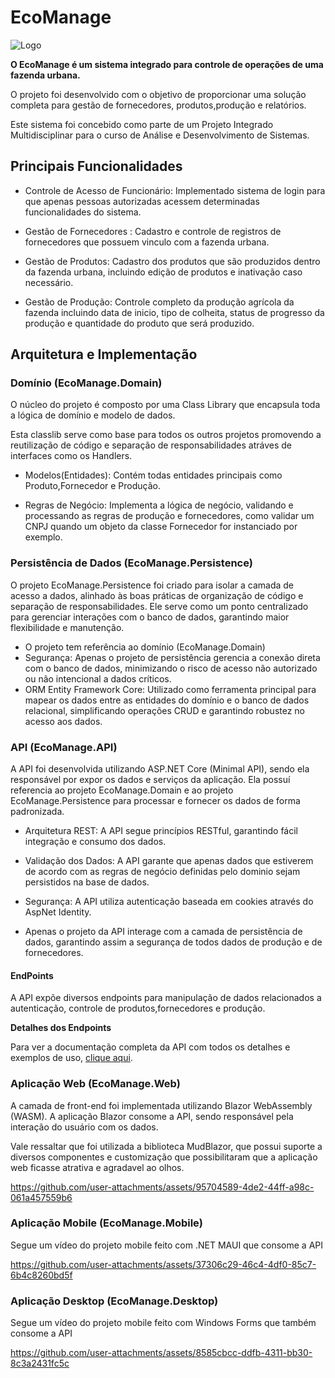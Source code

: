 # EcoManage
![Logo](https://github.com/user-attachments/assets/3d0442e7-5a17-441d-bbea-3adee8627213)

<b>O EcoManage é um sistema integrado para controle de operações de uma fazenda urbana. </b>

O projeto foi desenvolvido com o objetivo de proporcionar uma solução completa para gestão de fornecedores, produtos,produção e relatórios. 

Este sistema foi concebido como parte de um Projeto Integrado Multidisciplinar para o curso de Análise e Desenvolvimento de Sistemas.

## Principais Funcionalidades

- Controle de Acesso de Funcionário: Implementado sistema de login para que apenas pessoas autorizadas acessem determinadas funcionalidades do sistema.
  
- Gestão de Fornecedores : Cadastro e controle de registros de fornecedores que possuem vinculo com a fazenda urbana.

- Gestão de Produtos: Cadastro dos produtos que são produzidos dentro da fazenda urbana, incluindo edição de produtos e inativação caso necessário.

- Gestão de Produção: Controle completo da produção agrícola da fazenda incluindo data de inicio, tipo de colheita, status de progresso da produção e quantidade do produto que será produzido.

## Arquitetura e Implementação
  ### Domínio (EcoManage.Domain)
  O núcleo do projeto é composto por uma Class Library que encapsula toda a lógica de domínio e modelo de dados. 
  
  Esta classlib serve como base para todos os outros projetos promovendo a reutilização de código e separação de   responsabilidades atráves de interfaces como os Handlers.

- Modelos(Entidades): Contém todas entidades principais como Produto,Fornecedor e Produção.

- Regras de Negócio: Implementa a lógica de negócio, validando e processando as regras de produção e fornecedores, como validar um CNPJ quando um objeto da classe Fornecedor for instanciado por exemplo.

### Persistência de Dados (EcoManage.Persistence)
O projeto EcoManage.Persistence foi criado para isolar a camada de acesso a dados, alinhado às boas práticas de organização de código e separação de responsabilidades. Ele serve como um ponto centralizado para gerenciar interações com o banco de dados, garantindo maior flexibilidade e manutenção.

- O projeto tem referência ao domínio (EcoManage.Domain)
- Segurança: Apenas o projeto de persistência gerencia a conexão direta com o banco de dados, minimizando o risco de acesso não autorizado ou não intencional a dados críticos.
- ORM Entity Framework Core: Utilizado como ferramenta principal para mapear os dados entre as entidades do domínio e o banco de dados relacional, simplificando operações CRUD e garantindo robustez no acesso aos dados.
  
### API (EcoManage.API)

A API foi desenvolvida utilizando ASP.NET Core (Minimal API), sendo ela responsável por expor os dados e serviços da aplicação. Ela possuí referencia ao projeto EcoManage.Domain e ao projeto EcoManage.Persistence para processar e fornecer os dados de forma padronizada.
  
- Arquitetura REST: A API segue princípios RESTful, garantindo fácil integração e consumo dos dados.

- Validação dos Dados: A API garante que apenas dados que estiverem de acordo com as regras de negócio definidas pelo dominio sejam persistidos na base de dados.

- Segurança: A API utiliza autenticação baseada em cookies através do AspNet Identity.

- Apenas o projeto da API interage com a camada de persistência de dados, garantindo assim a segurança de todos dados de produção e de fornecedores.

#### EndPoints

A API expõe diversos endpoints para manipulação de dados relacionados a autenticação, controle de produtos,fornecedores e produção.

**Detalhes dos Endpoints**

Para ver a documentação completa da API com todos os detalhes e exemplos de uso, [clique aqui](https://github.com/vitor-galache/EcoManage/wiki/EcoManage.API).

### Aplicação Web (EcoManage.Web)

A camada de front-end foi implementada utilizando Blazor WebAssembly (WASM). A aplicação Blazor consome a API, sendo responsável pela interação do usuário com os dados.

Vale ressaltar que foi utilizada a biblioteca MudBlazor, que possui suporte a diversos componentes e customização que possibilitaram que a aplicação web ficasse atrativa e agradavel ao olhos. 

https://github.com/user-attachments/assets/95704589-4de2-44ff-a98c-061a457559b6

### Aplicação Mobile (EcoManage.Mobile)
Segue um vídeo do projeto mobile feito com .NET MAUI que consome a API

https://github.com/user-attachments/assets/37306c29-46c4-4df0-85c7-6b4c8260bd5f

### Aplicação Desktop (EcoManage.Desktop)
Segue um vídeo do projeto mobile feito com Windows Forms que também consome a API

https://github.com/user-attachments/assets/8585cbcc-ddfb-4311-bb30-8c3a2431fc5c

